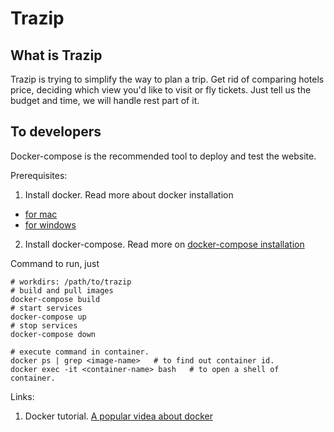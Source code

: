 # Trazip

## What is Trazip
Trazip is trying to simplify the way to plan a trip. Get rid of comparing hotels price, 
deciding which view you'd like to visit or fly tickets. Just tell us the budget and time, 
we will handle rest part of it.

## To developers
Docker-compose is the recommended tool to deploy and test the website. 

Prerequisites:
1. Install docker. Read more about docker installation 
* [for mac](https://docs.docker.com/docker-for-mac/install/)
* [for windows](https://docs.docker.com/docker-for-windows/install/)

2. Install docker-compose. Read more on [docker-compose installation](https://docs.docker.com/compose/install/)

Command to run, just

    # workdirs: /path/to/trazip
    # build and pull images
    docker-compose build
    # start services
    docker-compose up
    # stop services
    docker-compose down

    # execute command in container.
    docker ps | grep <image-name>   # to find out container id.
    docker exec -it <container-name> bash   # to open a shell of container.

Links:
1. Docker tutorial. [A popular videa about docker](https://www.youtube.com/watch?v=UV3cw4QLJLs)


